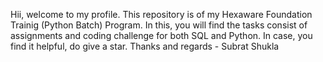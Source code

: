 Hii, welcome to my profile.
This repository is of my Hexaware Foundation Trainig (Python Batch) Program.
In this, you will find the tasks consist of assignments and coding challenge for both SQL and Python.
In case, you find it helpful, do give a star.
Thanks and regards - Subrat Shukla

